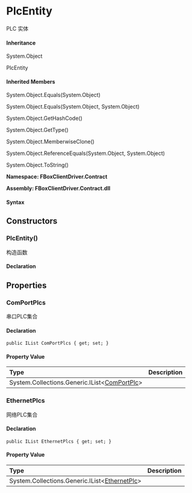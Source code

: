 # PlcEntity

PLC 实体

#### Inheritance

System.Object

PlcEntity

#### Inherited Members

System.Object.Equals\(System.Object\)

System.Object.Equals\(System.Object, System.Object\)

System.Object.GetHashCode\(\)

System.Object.GetType\(\)

System.Object.MemberwiseClone\(\)

System.Object.ReferenceEquals\(System.Object, System.Object\)

System.Object.ToString\(\)

**Namespace: FBoxClientDriver.Contract**

**Assembly: FBoxClientDriver.Contract.dll**

#### Syntax <a id="FBoxClientDriver_Contract_PlcEntity_syntax"></a>

## Constructors <a id="constructors"></a>

### PlcEntity\(\) <a id="FBoxClientDriver_Contract_PlcEntity__ctor"></a>

构造函数

#### Declaration

## Properties <a id="properties"></a>

### ComPortPlcs <a id="FBoxClientDriver_Contract_PlcEntity_ComPortPlcs"></a>

串口PLC集合

#### Declaration

```text
public IList ComPortPlcs { get; set; }
```

#### Property Value

| Type | Description |
| :--- | :--- |
| System.Collections.Generic.IList&lt;[ComPortPlc](https://docs.flexem.net/fbox/zh-cn/sdk/FBoxClientDriver.Contract.ComPortPlc.html)&gt; |  |

### EthernetPlcs <a id="FBoxClientDriver_Contract_PlcEntity_EthernetPlcs"></a>

网络PLC集合

#### Declaration

```text
public IList EthernetPlcs { get; set; }
```

#### Property Value

| Type | Description |
| :--- | :--- |
| System.Collections.Generic.IList&lt;[EthernetPlc](https://docs.flexem.net/fbox/zh-cn/sdk/FBoxClientDriver.Contract.EthernetPlc.html)&gt; |  |

